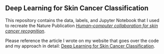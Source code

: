 ## Deep Learning for Skin Cancer Classification

This repository contains the data, labels, and Jupyter Notebook that I used to recreate the Nature Publication [*Human–computer collaboration for skin cancer recognition*](https://www.nature.com/articles/s41591-020-0942-0).

Please reference the article I wrote on my website that goes over the code and my approach in detail: [Deep Learning for Skin Cancer Classification](https://martiniweiss.com/projects/skin-cancer-recognition).
